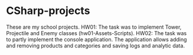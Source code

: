 # CSharp-projects
These are my school projects. 
HW01: The task was to implement Tower, Projectile and Enemy classes (hw01-Assets-Scripts). 
HW02: The task was to partly implement the console application. The application allows adding and removing products and categories and saving logs and analytic data.